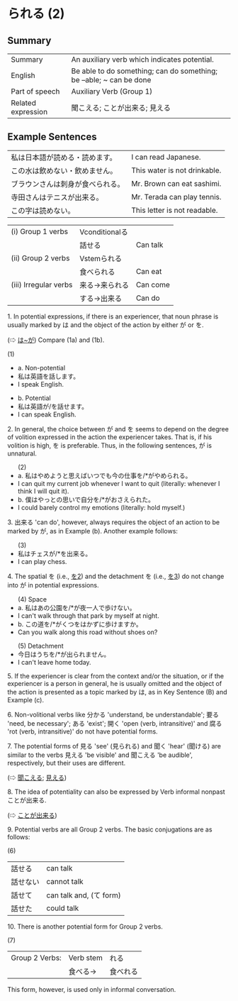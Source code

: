 # られる (2)

## Summary

<table><tr>   <td>Summary</td>   <td>An auxiliary verb which indicates potential.</td></tr><tr>   <td>English</td>   <td>Be able to do something; can do something; be –able; ~ can be done</td></tr><tr>   <td>Part of speech</td>   <td>Auxiliary Verb (Group 1)</td></tr><tr>   <td>Related expression</td>   <td>聞こえる; ことが出来る; 見える</td></tr></table>

## Example Sentences

<table><tr>   <td>私は日本語が読める・読めます。</td>   <td>I can read Japanese.</td></tr><tr>   <td>この水は飲めない・飲めません。</td>   <td>This water is not drinkable.</td></tr><tr>   <td>ブラウンさんは刺身が食べられる。</td>   <td>Mr. Brown can eat sashimi.</td></tr><tr>   <td>寺田さんはテニスが出来る。</td>   <td>Mr. Terada can play tennis.</td></tr><tr>   <td>この字は読めない。</td>   <td>This letter is not readable.</td></tr></table>

<table class="table"> <tbody><tr class="tr head"> <td class="td"><span class="numbers">(i)</span> <span> <span class="bold">Group 1 verbs</span></span></td> <td class="td"><span>Vconditional<span class="concept">る</span></span></td> <td class="td"><span>&nbsp;</span></td> </tr> <tr class="tr"> <td class="td"><span>&nbsp;</span></td> <td class="td"><span>話せ<span class="concept">る</span></span> </td> <td class="td"><span>Can    talk</span></td> </tr> <tr class="tr head"> <td class="td"><span class="numbers">(ii)</span> <span> <span class="bold">Group 2 verbs</span></span></td> <td class="td"><span>Vstem<span class="concept">られる</span></span></td> <td class="td"><span>&nbsp;</span></td> </tr> <tr class="tr"> <td class="td"><span>&nbsp;</span></td> <td class="td"><span>食べ<span class="concept">られる</span></span> </td> <td class="td"><span>Can    eat</span></td> </tr> <tr class="tr head"> <td class="td"><span class="numbers">(iii)</span> <span> <span class="bold">Irregular verbs</span></span></td> <td class="td"><span>来る</span><span>→来<span class="concept">られる</span></span></td> <td class="td"><span>Can    come</span></td> </tr> <tr class="tr"> <td class="td"><span>&nbsp;</span></td> <td class="td"><span>する</span><span>→<span class="concept">出来る</span></span></td> <td class="td"><span>Can    do</span></td> </tr></tbody></table>

<p>1. In potential expressions, if there is an experiencer, that noun phrase is usually marked by は and the object of the action by either が or を.</p>  <p>(⇨ <a href="#㊦ は～が">は~が</a>) Compare (1a) and (1b).</p>  <p>(1)</p>  <ul> <li>a. Non-potential</li> <li>私は英語を話します。</li> <li>I speak English.</li> </ul>  <ul> <li>b. Potential</li> <li>私は英語が/を話<span class="cloze">せます</span>。</li> <li>I can speak English.</li> </ul>  <p>2. In general, the choice between が and を seems to depend on the degree of volition expressed in the action the experiencer takes. That is, if his volition is high, を is preferable. Thus, in the following sentences, が is unnatural.</p>  <ul>(2) <li>a. 私はやめようと思えばいつでも今の仕事を/*がやめ<span class="cloze">られる</span>。</li> <li>I can quit my current job whenever I want to quit (literally: whenever I think I will quit it).</li> <div class="divide"></div> <li>b. 僕はやっとの思いで自分を/*がおさえ<span class="cloze">られた</span>。</li> <li>I could barely control my emotions (literally: hold myself.)</li> </ul>  <p>3. 出来る 'can do', however, always requires the object of an action to be marked by が, as in Example (b). Another example follows:</p>  <ul>(3) <li>私はチェスが/*を出来る。</li> <li>I can play chess.</li> </ul>  <p>4. The spatial を (i.e., <a href="#㊦ を (2)">を2</a>) and the detachment を (i.e., <a href="#㊦ を (3)">を3</a>) do not change into が in potential expressions.</p>  <ul>(4) Space <li>a. 私はあの公園を/*が夜一人で歩<span class="cloze">けない</span>。</li> <li>I can't walk through that park by myself at night.</li> <div class="divide"></div> <li>b. この道を/*がくつをはかずに歩<span class="cloze">けますか</span>。</li> <li>Can you walk along this road without shoes on?</li> </ul>  <ul>(5) Detachment <li>今日はうちを/*が出<span class="cloze">られません。</li> <li>I can't leave home today.</li> </ul>  <p>5. If the experiencer is clear from the context and/or the situation, or if the experiencer is a person in general, he is usually omitted and the object of the action is presented as a topic marked by は, as in Key Sentence (B) and Example (c).</p>  <p>6. Non-volitional verbs like 分かる 'understand, be understandable'; 要る 'need, be necessary'; ある 'exist'; 開く 'open (verb, intransitive)' and 腐る 'rot (verb, intransitive)' do not have potential forms.</p>  <p>7. The potential forms of 見る 'see' (見<span class="cloze">られる</span>) and 聞く 'hear' (聞<span class="cloze">ける</span>) are similar to the verbs 見える 'be visible' and 聞こえる 'be audible', respectively, but their uses are different.</p>   <p>(⇨ <a href="#㊦ 聞こえる・きこえる">聞こえる</a>; <a href="#㊦ 見える・みえる">見える</a>)</p>  <p>8. The idea of potentiality can also be expressed by Verb informal nonpastことが出来る.</p>  <p>(⇨ <a href="#㊦ ことが出来る・できる">ことが出来る</a>)</p>  <p>9. Potential verbs are all Group 2 verbs. The basic conjugations are as follows:</p>  <p>(6)</p>  <table class="table"> <tbody> <tr class="tr"> <td class="td">話せ<span class="cloze">る</span></td> <td class="td">can talk</td> </tr> <tr class="tr"> <td class="td">話せ<span class="cloze">ない</span></td> <td class="td">cannot talk</td> </tr> <tr class="tr"> <td class="td">話せ<span class="cloze">て</span></td> <td class="td">can talk and, (て form)</td> </tr> <tr class="tr"> <td class="td">話せ<span class="cloze">た</span></td> <td class="td">could talk</td> </tr> </tbody> </table>   <p>10. There is another potential form for Group 2 verbs.</p>  <p>(7)</p>  <table class="table"> <tbody> <tr class="tr"> <td class="td">Group 2 Verbs:</td> <td class="td">Verb stem</td> <td class="td"><span class="cloze">れる</span></td> </tr> <tr class="tr"> <td class="td"></td> <td class="td">食べる→</td> <td class="td">食べ<span class="cloze">れる</span></td> </tr> </tbody> </table>  <p>This form, however, is used only in informal conversation.</p>

